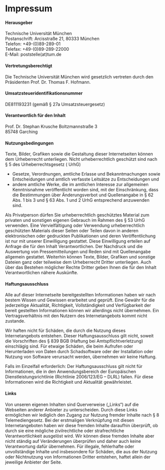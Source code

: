 # Impressum

#### Herausgeber

Technische Universität München  
Postanschrift: Arcisstraße 21, 80333 München  
Telefon: +49-(0)89-289-01  
Telefax: +49-(0)89-289-22000  
E-Mail: poststelle(at)tum.de

#### Vertretungsberechtigt

Die Technische Universität München wird gesetzlich vertreten durch den Präsidenten Prof. Dr. Thomas F. Hofmann.

#### Umsatzsteueridentifikationsnummer

DE811193231 (gemäß § 27a Umsatzsteuergesetz)

#### Verantwortlich für den Inhalt

Prof. Dr. Stephan Krusche
Boltzmannstraße 3  
85748 Garching

#### Nutzungsbedingungen

Texte, Bilder, Grafiken sowie die Gestaltung dieser Internetseiten können dem Urheberrecht unterliegen. Nicht urheberrechtlich geschützt sind nach § 5 des Urheberrechtsgesetz (
UrhG)

* Gesetze, Verordnungen, amtliche Erlasse und Bekanntmachungen sowie Entscheidungen und amtlich verfasste Leitsätze zu Entscheidungen und
* andere amtliche Werke, die im amtlichen Interesse zur allgemeinen Kenntnisnahme veröffentlicht worden sind, mit der Einschränkung, dass die Bestimmungen über Änderungsverbot und
  Quellenangabe in § 62 Abs. 1 bis 3 und § 63 Abs. 1 und 2 UrhG entsprechend anzuwenden sind.

Als Privatperson dürfen Sie urheberrechtlich geschütztes Material zum privaten und sonstigen eigenen Gebrauch im Rahmen des § 53 UrhG verwenden. Eine Vervielfältigung oder
Verwendung urheberrechtlich geschützten Materials dieser Seiten oder Teilen davon in anderen elektronischen oder gedruckten Publikationen und deren Veröffentlichung ist nur mit
unserer Einwilligung gestattet. Diese Einwilligung erteilen auf Anfrage die für den Inhalt Verantwortlichen. Der Nachdruck und die Auswertung von Pressemitteilungen und Reden sind
mit Quellenangabe allgemein gestattet. Weiterhin können Texte, Bilder, Grafiken und sonstige Dateien ganz oder teilweise dem Urheberrecht Dritter unterliegen. Auch über das
Bestehen möglicher Rechte Dritter geben Ihnen die für den Inhalt Verantwortlichen nähere Auskünfte.

#### Haftungsausschluss

Alle auf dieser Internetseite bereitgestellten Informationen haben wir nach bestem Wissen und Gewissen erarbeitet und geprüft. Eine Gewähr für die jederzeitige Aktualität,
Richtigkeit, Vollständigkeit und Verfügbarkeit der bereit gestellten Informationen können wir allerdings nicht übernehmen. Ein Vertragsverhältnis mit den Nutzern des
Internetangebots kommt nicht zustande.

Wir haften nicht für Schäden, die durch die Nutzung dieses Internetangebots entstehen. Dieser Haftungsausschluss gilt nicht, soweit die Vorschriften des § 839 BGB (Haftung bei
Amtspflichtverletzung) einschlägig sind. Für etwaige Schäden, die beim Aufrufen oder Herunterladen von Daten durch Schadsoftware oder der Installation oder Nutzung von Software
verursacht werden, übernehmen wir keine Haftung.

Falls im Einzelfall erforderlich: Der Haftungsausschluss gilt nicht für Informationen, die in den Anwendungsbereich der Europäischen Dienstleistungsrichtlinie (Richtlinie
2006/123/EG – DLRL) fallen. Für diese Informationen wird die Richtigkeit und Aktualität gewährleistet.

#### Links

Von unseren eigenen Inhalten sind Querverweise („Links“) auf die Webseiten anderer Anbieter zu unterscheiden. Durch diese Links ermöglichen wir lediglich den Zugang zur Nutzung
fremder Inhalte nach § 8 Telemediengesetz. Bei der erstmaligen Verknüpfung mit diesen Internetangeboten haben wir diese fremden Inhalte daraufhin überprüft, ob durch sie eine
mögliche zivilrechtliche oder strafrechtliche Verantwortlichkeit ausgelöst wird. Wir können diese fremden Inhalte aber nicht ständig auf Veränderungen überprüfen und daher auch
keine Verantwortung dafür übernehmen. Für illegale, fehlerhafte oder unvollständige Inhalte und insbesondere für Schäden, die aus der Nutzung oder Nichtnutzung von Informationen
Dritter entstehen, haftet allein der jeweilige Anbieter der Seite.